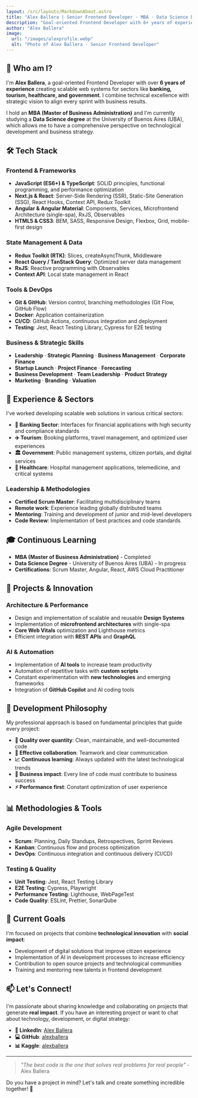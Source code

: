 ```yaml
---
layout: /src/layouts/MarkdownAbout.astro
title: "Alex Ballera | Senior Frontend Developer · MBA · Data Science Degree Student"
description: "Goal-oriented Frontend Developer with 6+ years of experience. MBA graduate and Data Science degree student at UBA. 🚀☕"
author: "Alex Ballera"
image:
  url: "/images/alexprofile.webp"
  alt: "Photo of Alex Ballera - Senior Frontend Developer"
---
```


## 👋 <span class="bg-gradient-to-r from-riptide-400 to-mint-500 dark:to-mint-200 dark:from-riptide-300 text-transparent bg-clip-text">Who am I?</span>

I'm **<span class="bg-gradient-to-r from-riptide-400 to-mint-500 dark:to-mint-200 dark:from-riptide-300 text-transparent bg-clip-text">Alex Ballera</span>**, a goal-oriented Frontend Developer with over **<span class="bg-gradient-to-r from-riptide-400 to-mint-500 dark:to-mint-200 dark:from-riptide-300 text-transparent bg-clip-text">6 years of experience</span>** creating scalable web systems for sectors like **<span class="bg-gradient-to-r from-riptide-400 to-mint-500 dark:to-mint-200 dark:from-riptide-300 text-transparent bg-clip-text">banking, tourism, healthcare, and government</span>**. I combine technical excellence with strategic vision to align every sprint with business results.

I hold an **<span class="bg-gradient-to-r from-riptide-400 to-mint-500 dark:to-mint-200 dark:from-riptide-300 text-transparent bg-clip-text">MBA (Master of Business Administration)</span>** and I'm currently studying a **<span class="bg-gradient-to-r from-riptide-400 to-mint-500 dark:to-mint-200 dark:from-riptide-300 text-transparent bg-clip-text">Data Science degree</span>** at the University of Buenos Aires (UBA), which allows me to have a comprehensive perspective on technological development and business strategy.

## 🛠️ <span class="bg-gradient-to-r from-riptide-400 to-mint-500 dark:to-mint-200 dark:from-riptide-300 text-transparent bg-clip-text">Tech Stack</span>

### <span class="bg-gradient-to-r from-riptide-400 to-mint-500 dark:to-mint-200 dark:from-riptide-300 text-transparent bg-clip-text">Frontend & Frameworks</span>
- **JavaScript (ES6+) & TypeScript**: SOLID principles, functional programming, and performance optimization
- **Next.js & React**: Server-Side Rendering (SSR), Static-Site Generation (SSG), React Hooks, Context API, Redux Toolkit
- **Angular & Angular Material**: Components, Services, Microfrontend Architecture (single-spa), RxJS, Observables
- **HTML5 & CSS3**: BEM, SASS, Responsive Design, Flexbox, Grid, mobile-first design

### <span class="bg-gradient-to-r from-riptide-400 to-mint-500 dark:to-mint-200 dark:from-riptide-300 text-transparent bg-clip-text">State Management & Data</span>
- **Redux Toolkit (RTK)**: Slices, createAsyncThunk, Middleware
- **React Query / TanStack Query**: Optimized server data management
- **RxJS**: Reactive programming with Observables
- **Context API**: Local state management in React

### <span class="bg-gradient-to-r from-riptide-400 to-mint-500 dark:to-mint-200 dark:from-riptide-300 text-transparent bg-clip-text">Tools & DevOps</span>
- **Git & GitHub**: Version control, branching methodologies (Git Flow, GitHub Flow)
- **Docker**: Application containerization
- **CI/CD**: GitHub Actions, continuous integration and deployment
- **Testing**: Jest, React Testing Library, Cypress for E2E testing

### <span class="bg-gradient-to-r from-riptide-400 to-mint-500 dark:to-mint-200 dark:from-riptide-300 text-transparent bg-clip-text">Business & Strategic Skills</span>
- **Leadership** · **Strategic Planning** · **Business Management** · **Corporate Finance**
- **Startup Launch** · **Project Finance** · **Forecasting**
- **Business Development** · **Team Leadership** · **Product Strategy**
- **Marketing** · **Branding** · **Valuation**

## 💼 <span class="bg-gradient-to-r from-riptide-400 to-mint-500 dark:to-mint-200 dark:from-riptide-300 text-transparent bg-clip-text">Experience & Sectors</span>

I've worked developing scalable web solutions in various critical sectors:

- **🏦 Banking Sector**: Interfaces for financial applications with high security and compliance standards
- **✈️ Tourism**: Booking platforms, travel management, and optimized user experiences
- **🏛️ Government**: Public management systems, citizen portals, and digital services
- **🏥 Healthcare**: Hospital management applications, telemedicine, and critical systems

### <span class="bg-gradient-to-r from-riptide-400 to-mint-500 dark:to-mint-200 dark:from-riptide-300 text-transparent bg-clip-text">Leadership & Methodologies</span>
- **Certified Scrum Master**: Facilitating multidisciplinary teams
- **Remote work**: Experience leading globally distributed teams
- **Mentoring**: Training and development of junior and mid-level developers
- **Code Review**: Implementation of best practices and code standards

## 🎓 <span class="bg-gradient-to-r from-riptide-400 to-mint-500 dark:to-mint-200 dark:from-riptide-300 text-transparent bg-clip-text">Continuous Learning</span>

- **MBA (Master of Business Administration)** - Completed
- **Data Science Degree** - University of Buenos Aires (UBA) - In progress
- **Certifications**: Scrum Master, Angular, React, AWS Cloud Practitioner

## 🚀 <span class="bg-gradient-to-r from-riptide-400 to-mint-500 dark:to-mint-200 dark:from-riptide-300 text-transparent bg-clip-text">Projects & Innovation</span>

### <span class="bg-gradient-to-r from-riptide-400 to-mint-500 dark:to-mint-200 dark:from-riptide-300 text-transparent bg-clip-text">Architecture & Performance</span>
- Design and implementation of scalable and reusable **Design Systems**
- Implementation of **microfrontend architectures** with single-spa
- **Core Web Vitals** optimization and Lighthouse metrics
- Efficient integration with **REST APIs** and **GraphQL**

### <span class="bg-gradient-to-r from-riptide-400 to-mint-500 dark:to-mint-200 dark:from-riptide-300 text-transparent bg-clip-text">AI & Automation</span>
- Implementation of **AI tools** to increase team productivity
- Automation of repetitive tasks with **custom scripts**
- Constant experimentation with **new technologies** and emerging frameworks
- Integration of **GitHub Copilot** and AI coding tools

## 🌟 <span class="bg-gradient-to-r from-riptide-400 to-mint-500 dark:to-mint-200 dark:from-riptide-300 text-transparent bg-clip-text">Development Philosophy</span>

My professional approach is based on fundamental principles that guide every project:

- **🎯 Quality over quantity**: Clean, maintainable, and well-documented code
- **🤝 Effective collaboration**: Teamwork and clear communication
- **📈 Continuous learning**: Always updated with the latest technological trends
- **💼 Business impact**: Every line of code must contribute to business success
- **⚡ Performance first**: Constant optimization of user experience

## 📊 <span class="bg-gradient-to-r from-riptide-400 to-mint-500 dark:to-mint-200 dark:from-riptide-300 text-transparent bg-clip-text">Methodologies & Tools</span>

### <span class="bg-gradient-to-r from-riptide-400 to-mint-500 dark:to-mint-200 dark:from-riptide-300 text-transparent bg-clip-text">Agile Development</span>
- **Scrum**: Planning, Daily Standups, Retrospectives, Sprint Reviews
- **Kanban**: Continuous flow and process optimization
- **DevOps**: Continuous integration and continuous delivery (CI/CD)

### <span class="bg-gradient-to-r from-riptide-400 to-mint-500 dark:to-mint-200 dark:from-riptide-300 text-transparent bg-clip-text">Testing & Quality</span>
- **Unit Testing**: Jest, React Testing Library
- **E2E Testing**: Cypress, Playwright
- **Performance Testing**: Lighthouse, WebPageTest
- **Code Quality**: ESLint, Prettier, SonarQube

## 🎯 <span class="bg-gradient-to-r from-riptide-400 to-mint-500 dark:to-mint-200 dark:from-riptide-300 text-transparent bg-clip-text">Current Goals</span>

I'm focused on projects that combine **technological innovation** with **social impact**:

- Development of digital solutions that improve citizen experience
- Implementation of AI in development processes to increase efficiency
- Contribution to open source projects and technological communities
- Training and mentoring new talents in frontend development

## 📫 <span class="bg-gradient-to-r from-riptide-400 to-mint-500 dark:to-mint-200 dark:from-riptide-300 text-transparent bg-clip-text">Let's Connect!</span>

I'm passionate about sharing knowledge and collaborating on projects that generate **real impact**. If you have an interesting project or want to chat about technology, development, or digital strategy:

- **💼 LinkedIn**: <a href="https://linkedin.com/in/alexballera" target="_blank">Alex Ballera</a>
- **💻 GitHub**: <a href="https://github.com/alexballera" target="_blank">alexballera</a>
- **📊 Kaggle**: <a href="https://www.kaggle.com/alexballera" target="_blank">alexballera</a>

---

> *"The best code is the one that solves real problems for real people"* - Alex Ballera

Do you have a project in mind? Let's talk and create something incredible together! 🚀